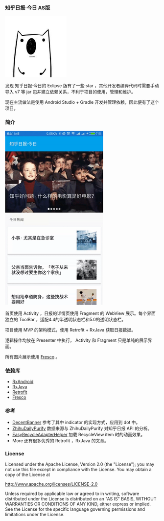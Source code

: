 ### 知乎日报·今日 AS版

![IC](art/ic_launcher.jpg)

发现 知乎日报·今日的 Eclipse 版有了一些 star ，其他开发者编译代码时需要手动导入 v7 等 jar 包并建立依赖关系，不利于项目的使用，管理和维护。

现在主流做法是使用 Android Studio + Gradle 开发并管理依赖，因此便有了这个项目。

### 简介

![PP](art/presentation.gif)

首页使用 Activity ，日报的详情页使用 Fragment 的 WebView 展示。每个界面独立的 ToolBar ，适配4.4的半透明状态栏和5.0的透明状态栏。

项目使用 MVP 的架构模式，使用 Retrofit + RxJava 获取日报数据。

逻辑操作均放在 Presenter 中执行， Activity 和 Fragment 只是单纯的展示界面。

所有图片展示使用 [Fresco](http://fresco-cn.org/) 。

### 依赖库

* [RxAndroid](https://github.com/ReactiveX/RxAndroid)
* [RxJava](https://github.com/ReactiveX/RxJava)
* [Retrofit](https://github.com/square/retrofit)
* [Fresco](http://fresco-cn.org/)

### 参考

* [DecentBanner](https://github.com/chengdazhi/DecentBanner) 参考了其中 indicator 的实现方式，应用到 dot 中。
* [ZhihuDailyPurify](https://github.com/izzyleung/ZhihuDailyPurify/) 数据来源与 ZhihuDailyPurify 对知乎日报 API 的分析。
* [EasyRecycleAdapterHelper](https://github.com/HotBitmapGG/EasyRecycleAdapterHelper) 加载 RecycleView item 时的动画效果。
* More 还有很多优秀的 Retrofit ，RxJava 的文章。

### License

Licensed under the Apache License, Version 2.0 (the "License");
you may not use this file except in compliance with the License.
You may obtain a copy of the License at

http://www.apache.org/licenses/LICENSE-2.0

Unless required by applicable law or agreed to in writing, software
distributed under the License is distributed on an "AS IS" BASIS,
WITHOUT WARRANTIES OR CONDITIONS OF ANY KIND, either express or implied.
See the License for the specific language governing permissions and
limitations under the License.